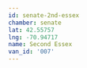 ```yaml
---
id: senate-2nd-essex
chamber: senate
lat: 42.55757
lng: -70.94717
name: Second Essex
van_id: '007'
---
```

